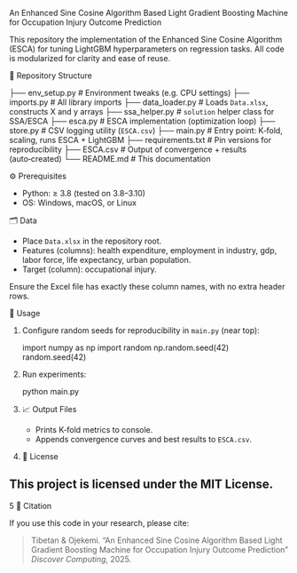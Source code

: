 An Enhanced Sine Cosine Algorithm Based Light Gradient Boosting Machine for Occupation Injury Outcome Prediction

This repository the implementation of the Enhanced Sine Cosine Algorithm (ESCA) for tuning LightGBM hyperparameters on regression tasks. All code is modularized for clarity and ease of reuse.

📂 Repository Structure


├── env_setup.py        # Environment tweaks (e.g. CPU settings)
├── imports.py          # All library imports
├── data_loader.py      # Loads `Data.xlsx`, constructs X and y arrays
├── ssa_helper.py       # `solution` helper class for SSA/ESCA
├── esca.py             # ESCA implementation (optimization loop)
├── store.py            # CSV logging utility (`ESCA.csv`)
├── main.py             # Entry point: K‑fold, scaling, runs ESCA + LightGBM
├── requirements.txt    # Pin versions for reproducibility
├── ESCA.csv            # Output of convergence + results (auto‑created)
└── README.md           # This documentation



⚙️ Prerequisites

- Python: ≥ 3.8 (tested on 3.8–3.10)
- OS: Windows, macOS, or Linux


🗂 Data

- Place `Data.xlsx` in the repository root.
- Features (columns): health expenditure, employment in industry, gdp, labor force, life expectancy, urban population.
- Target (column): occupational injury.

Ensure the Excel file has exactly these column names, with no extra header rows.


🚀 Usage

1. Configure random seeds for reproducibility in `main.py` (near top):

   import numpy as np
   import random
   np.random.seed(42)
   random.seed(42)
   

2. Run experiments:

   python main.py
  
3. 📈 Output Files
   - Prints K‑fold metrics to console.
   - Appends convergence curves and best results to `ESCA.csv`.


4. 📝 License

This project is licensed under the MIT License. 
---

5 📑 Citation

If you use this code in your research, please cite:

> Tibetan & Ojekemi. “An Enhanced Sine Cosine Algorithm Based Light Gradient Boosting Machine for Occupation Injury Outcome Prediction” *Discover Computing*, 2025.

